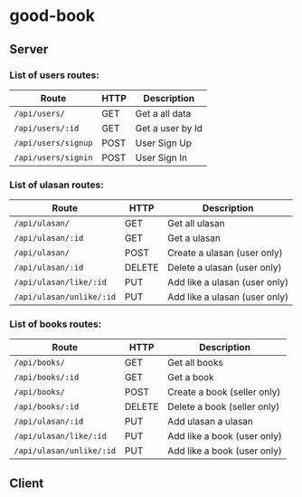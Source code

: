 # good-book

## Server

### List of users routes:
|Route               |HTTP   |Description                         |
|--------------------|-------|------------------------------------|
|`/api/users/`       | GET   | Get a all data                     |
|`/api/users/:id`    | GET   | Get a user by Id                   |
|`/api/users/signup` | POST  | User Sign Up                       |
|`/api/users/signin` | POST  | User Sign In                       |

### List of ulasan routes:
|Route                   |HTTP   |Description                     |
|------------------------|-------|--------------------------------|
|`/api/ulasan/`          | GET   | Get all ulasan                 |
|`/api/ulasan/:id`       | GET   | Get a ulasan                   |
|`/api/ulasan/`          | POST  | Create a ulasan (user only)    |
|`/api/ulasan/:id`       | DELETE| Delete a ulasan (user only)    |
|`/api/ulasan/like/:id`  | PUT   | Add like a ulasan (user only)  |
|`/api/ulasan/unlike/:id`| PUT   | Add like a ulasan (user only)  |


### List of books routes:
|Route                   |HTTP   |Description                     |
|------------------------|-------|--------------------------------|
|`/api/books/`           | GET   | Get all books                  |
|`/api/books/:id`        | GET   | Get a book                     |
|`/api/books/`           | POST  | Create a book (seller only)    |
|`/api/books/:id`        | DELETE| Delete a book (seller only)    |
|`/api/ulasan/:id`       | PUT   | Add ulasan a ulasan            |
|`/api/ulasan/like/:id`  | PUT   | Add like a book (user only)    |
|`/api/ulasan/unlike/:id`| PUT   | Add like a book (user only)    |

## Client
